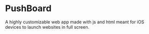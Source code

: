 # PushBoard
A  highly customizable web app made with js and html meant for iOS devices to launch websites in full screen.

